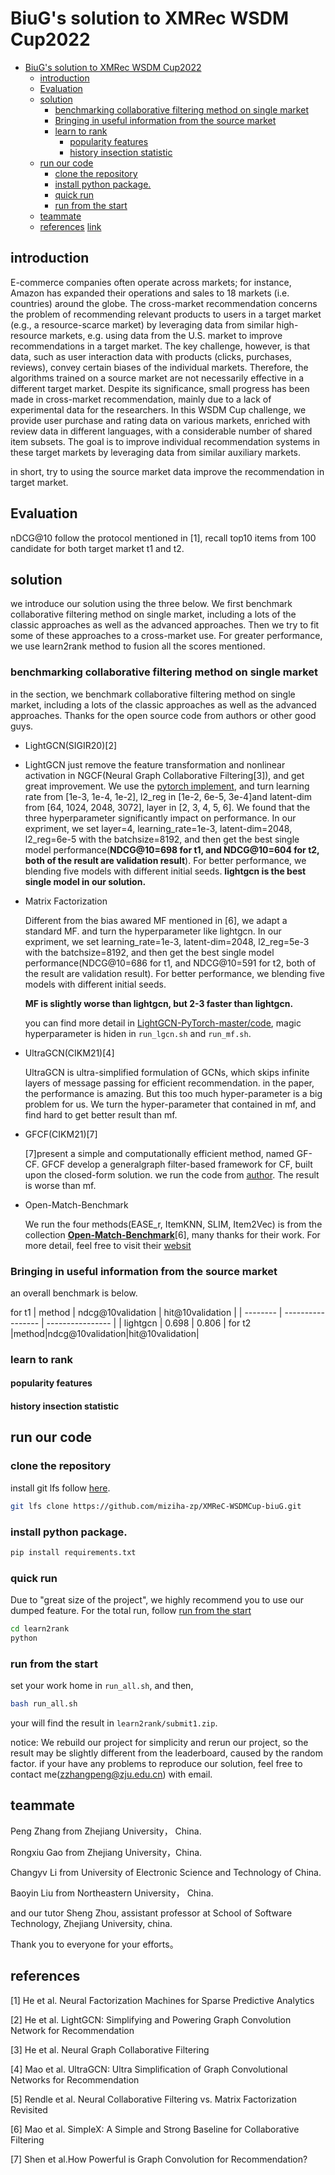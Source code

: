 
# BiuG's solution to XMRec WSDM Cup2022
- [BiuG's solution to XMRec WSDM Cup2022](#biugs-solution-to-xmrec-wsdm-cup2022)
  - [introduction](#introduction)
  - [Evaluation](#evaluation)
  - [solution](#solution)
    - [benchmarking collaborative filtering method on single market](#benchmarking-collaborative-filtering-method-on-single-market)
    - [Bringing in useful information from the source market](#bringing-in-useful-information-from-the-source-market)
    - [learn to rank](#learn-to-rank)
      - [popularity features](#popularity-features)
      - [history insection statistic](#history-insection-statistic)
  - [run our code](#run-our-code)
    - [clone the repository](#clone-the-repository)
    - [install python package.](#install-python-package)
    - [quick run](#quick-run)
    - [run from the start](#run-from-the-start)
  - [teammate](#teammate)
  - [references](#references)
[link](https://competitions.codalab.org/competitions/36050#learn_the_details)


## introduction
>
E-commerce companies often operate across markets; for instance, Amazon has expanded their operations and sales to 18 markets (i.e. countries) around the globe. The cross-market recommendation concerns the problem of recommending relevant products to users in a target market (e.g., a resource-scarce market) by leveraging data from similar high-resource markets, e.g. using data from the U.S. market to improve recommendations in a target market. The key challenge, however, is that data, such as user interaction data with products (clicks, purchases, reviews), convey certain biases of the individual markets. Therefore, the algorithms trained on a source market are not necessarily effective in a different target market.
Despite its significance, small progress has been made in cross-market recommendation, mainly due to a lack of experimental data for the researchers. In this WSDM Cup challenge, we provide user purchase and rating data on various markets, enriched with review data in different languages, with a considerable number of shared item subsets. The goal is to improve individual recommendation systems in these target markets by leveraging data from similar auxiliary markets.

in short, try to using the source market data improve the recommendation in target market.
## Evaluation
nDCG@10 follow the protocol mentioned in [1], recall top10 items from 100 candidate for both target market t1 and t2.
## solution
we introduce our solution using the three below. We first benchmark collaborative filtering method on single market, including a lots of the classic approaches as well as the advanced approaches. Then we try to fit some of these approaches to a cross-market use. For greater performance, we use learn2rank method to fusion all the scores mentioned.
### benchmarking collaborative filtering method on single market
in the section, we benchmark collaborative filtering method on single market, including a lots of the classic approaches as well as the advanced approaches. Thanks for the open source code from authors or other good guys.

- LightGCN(SIGIR20)[2]
- 
   LightGCN just remove the feature transformation and nonlinear activation in NGCF(Neural Graph Collaborative Filtering[3]), and get great improvement. We use the [pytorch implement](https://github.com/gusye1234/pytorch-light-gcn), and turn learning rate from [1e-3, 1e-4, 1e-2], l2_reg in [1e-2, 6e-5, 3e-4]and latent-dim from [64, 1024, 2048, 3072], layer in [2, 3, 4, 5, 6]. We found that the three hyperparameter significantly impact on performance. In our expriment, we set layer=4, learning_rate=1e-3, latent-dim=2048, l2_reg=6e-5 with the batchsize=8192, and then get the best single model performance(**NDCG@10=698 for t1, and NDCG@10=604 for t2, both of the result are validation result**).  For better performance, we blending five models with different initial seeds.
   **lightgcn is the best single model in our solution.**

- Matrix Factorization
  
  Different from the bias awared MF mentioned in [6], we adapt a standard MF. and turn the hyperparameter like lightgcn. In our expriment, we set learning_rate=1e-3, latent-dim=2048, l2_reg=5e-3 with the batchsize=8192, and then get the best single model performance(NDCG@10=686 for t1, and NDCG@10=591 for t2, both of the result are validation result). For better performance, we blending five models with different initial seeds.

  **MF is slightly worse than lightgcn, but 2-3 faster than  lightgcn.**

  you can find more detail in [LightGCN-PyTorch-master/code](LightGCN-PyTorch-master/code), magic hyperparameter is hiden in `run_lgcn.sh` and `run_mf.sh`.

- UltraGCN(CIKM21)[4]

  UltraGCN is ultra-simplified formulation of GCNs, which skips infinite layers of message passing for efficient recommendation. in the paper, the performance is amazing. But this too much hyper-parameter is a big problem for us.
  We turn the hyper-parameter that contained in mf, and find hard to get better result than mf.
- GFCF(CIKM21)[7]

  [7]present a simple and computationally efficient method, named GF-CF. GFCF develop a generalgraph filter-based framework for CF, built upon the closed-form solution. we run the code from [author](https://github.com/yshenaw/GF_CF). The result is worse than mf.

- Open-Match-Benchmark

  We run the four methods(EASE_r, ItemKNN, SLIM, Item2Vec) is from the collection **[Open-Match-Benchmark](https://openbenchmark.github.io/BARS/)**[6], many thanks for their work. For more detail, feel free to visit their [websit](https://openbenchmark.github.io/BARS/)


### Bringing in useful information from the source market

an overall benchmark is below.

for t1
| method   | ndcg@10validation | hit@10validation |
| -------- | ----------------- | ---------------- |
| lightgcn | 0.698             | 0.806            |
for t2
|method|ndcg@10validation|hit@10validation|

### learn to rank
 

#### popularity features
#### history insection statistic

## run our code  

### clone the repository

install git lfs follow [here](https://github.com/git-lfs/git-lfs).
```bash
git lfs clone https://github.com/miziha-zp/XMReC-WSDMCup-biuG.git
```
###  install python package.
```bash
pip install requirements.txt
```
### quick run
Due to "great size of the project", we highly recommend you to use our dumped feature. For the total run, follow [run from the start](#run-from-the-start)
```bash
cd learn2rank
python 
```
### run from the start
set your work home in `run_all.sh`, and then,
```bash
bash run_all.sh 
```
your will find the result in `learn2rank/submit1.zip`.

notice: We rebuild our project for simplicity and rerun our project, so the result may be slightly different from the leaderboard, caused by the random factor.
if your have any problems to reproduce our solution, feel free to contact me(zzhangpeng@zju.edu.cn) with email.

## teammate
Peng Zhang from Zhejiang University， China. 

Rongxiu Gao from Zhejiang University，China. 

Changyv Li from University of Electronic Science and Technology of China.

Baoyin Liu from Northeastern University， China.

and our tutor Sheng Zhou, assistant professor at School of Software Technology, Zhejiang University, china.

Thank you to everyone for your efforts。

## references

[1] He et al. Neural Factorization Machines for Sparse Predictive Analytics

[2] He et al. LightGCN: Simplifying and Powering Graph Convolution Network for Recommendation

[3] He et al. Neural Graph Collaborative Filtering

[4] Mao et al. UltraGCN: Ultra Simplification of Graph Convolutional Networks for Recommendation

[5] Rendle et al. Neural Collaborative Filtering vs. Matrix Factorization Revisited

[6] Mao et al. SimpleX: A Simple and Strong Baseline for Collaborative Filtering

[7] Shen et al.How Powerful is Graph Convolution for Recommendation?

